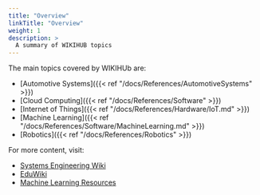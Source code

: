 ```yaml
---
title: "Overview"
linkTitle: "Overview"
weight: 1
description: >
  A summary of WIKIHUB topics
---
```


The main topics covered by WIKIHUb are:

* [Automotive Systems]({{< ref "/docs/References/AutomotiveSystems" >}})
* [Cloud Computing]({{< ref "/docs/References/Software" >}})
* [Internet of Things]({{< ref "/docs/References/Hardware/IoT.md" >}})
* [Machine Learning]({{< ref "/docs/References/Software/MachineLearning.md" >}})
* [Robotics]({{< ref "/docs/References/Robotics" >}})

For more content, visit:

* [Systems Engineering Wiki](https://github.com/Mechatronics3D/SystemsEngineering)
* [EduWiki](https://github.com/wikihub/eduwiki)
* [Machine Learning Resources](http://machinelearning.mechatronics3d.com/pages/references/)
